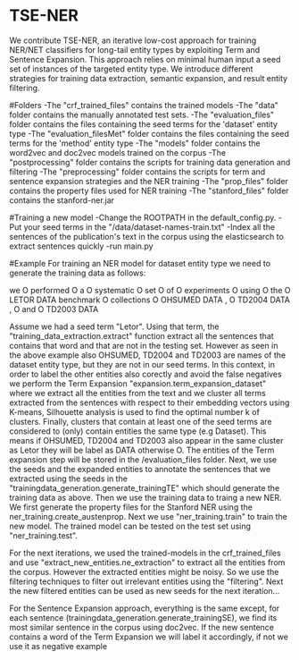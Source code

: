 # TSE-NER

We contribute TSE-NER, an iterative low-cost approach for training NER/NET classifiers for long-tail entity types by exploiting
Term and Sentence Expansion. This approach relies on minimal human input  a seed set of instances of the targeted entity type.
We introduce different strategies for training data extraction, semantic expansion, and result entity filtering.

#Folders
-The "crf_trained_files" contains the trained models
-The "data" folder contains the manually annotated test sets.
-The "evaluation_files" folder contains the files containing the seed terms for the 'dataset' entity type
-The "evaluation_filesMet" folder contains the files containing the seed terms for the 'method' entity type
-The "models" folder contains the word2vec and doc2vec models trained on the corpus
-The "postprocessing" folder contains the scripts for training data generation and filtering
-The "preprocessing" folder contains the scripts for term and sentence expansion strategies and the NER training
-The "prop_files" folder contains the property files used for NER training
-The "stanford_files" folder contains the stanford-ner.jar


#Training a new model
-Change the ROOTPATH in the default_config.py.
-Put your seed terms in the "/data/dataset-names-train.txt"
-Index all the sentences of the publication's text in the corpus using the elasticsearch to extract sentences quickly
-run main.py

#Example
For training an NER model for dataset entity type we need to generate the training data as follows:

we	O
performed	O
a	O
systematic	O
set	O
of	O
experiments	O
using	O
the	O
LETOR	DATA
benchmark	O
collections	O
OHSUMED	DATA
,	O
TD2004	DATA
,	O
and	O
TD2003	DATA

Assume we had a seed term "Letor". Using that term, the "training_data_extraction.extract" function extract all
the sentences that contains that word and that are not in the testing set. However as seen in the above example
also OHSUMED, TD2004 and TD2003 are names of the dataset entity type, but they are not in our seed terms.
In this context, in order to label the other entities also corectly and avoid  the false negatives
we perform the Term Expansion  "expansion.term_expansion_dataset" where we extract all the entities from the text
and we cluster all terms extracted from the sentences with respect to their embedding vectors using K-means, Silhouette
analysis is used to find the optimal number k of clusters. Finally, clusters that contain at least one of the seed
terms are considered to (only) contain entities the same type (e.g Dataset). This means if OHSUMED, TD2004 and TD2003
also appear in the same cluster as Letor they will be label as DATA otherwise O. The entities of the Term expansion step
will be stored in the /evaluation_files folder. Next, we use the seeds and the expanded entities to annotate the sentences
that we extracted using the seeds in the "trainingdata_generation.generate_trainingTE" which should generate the training
data as above. Then we use the training data to traing a new NER. We first generate the property files for the Stanford
NER using the ner_training.create_austenprop. Next we use "ner_training.train" to train the new model. The trained model can
be tested on the test set using "ner_training.test".

For the next iterations, we used the trained-models in the crf_trained_files and use "extract_new_entities.ne_extraction" to
extract all the entities from the corpus. However the extracted entities might be noisy. So we use the filtering techniques to filter
out irrelevant entities using the "filtering". Next the new filtered entities can be used as new seeds for the next iteration...



For the Sentence Expansion approach, everything is the same except, for each sentence (trainingdata_generation.generate_trainingSE), we find its most similar sentence in the corpus
using doc2vec. If the new sentence contains a word of the Term Expansion we will label it accordingly, if not we use it as negative example
